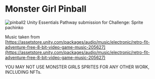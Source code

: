 # Monster Girl Pinball
![pinball2](https://user-images.githubusercontent.com/11787992/171508191-fb3611e0-2f1d-4476-9984-23186a5826e3.png)
Unity Essentials Pathway submission for Challenge: Sprite pachinko

Music taken from [https://assetstore.unity.com/packages/audio/music/electronic/retro-fit-adventure-free-8-bit-video-game-music-205627](https://assetstore.unity.com/packages/audio/music/electronic/retro-fit-adventure-free-8-bit-video-game-music-205627)

YOU MAY NOT USE MONSTER GIRLS SPRITES FOR ANY OTHER WORK, INCLUDING NFTs.
